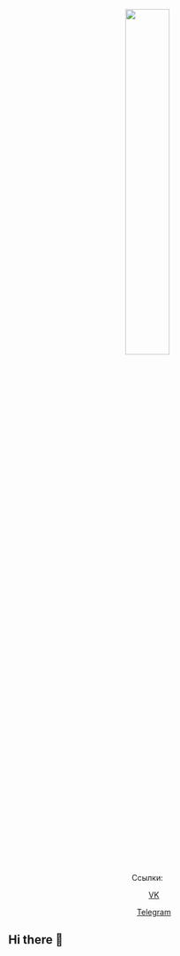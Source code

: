 <div id="header" align="center">
<img src="https://sun9-55.userapi.com/s/v1/ig2/U0g2m1kR9ykgYnKsbNPNCNaMQf8esEjyWP_mmvHZtToJaEnv0bW8yVS_zC3OoNEETFVkPNe8E5RXgPjO97o5ElXu.jpg?quality=95&crop=6,52,1702,1702&as=32x32,48x48,72x72,108x108,160x160,240x240,360x360,480x480,540x540,640x640,720x720,1080x1080,1280x1280,1440x1440&ava=1&u=zG3MjJtOk5jMEZjclAuQ8RvKZIgZhclb18c9Q0o-2A4&cs=200x200" width="40%"/>
  <div id="ссылки">
   
      
  </div>
  <div>
    Ссылки:
    <ul><a href="https://vk.com/id466046471">VK</a></ul>
    <ul><a href="https://vk.com/id466046471">Telegram</a></ul>
  </div>
</div>    
      
## Hi there 👋

<!--
**ElizavetaBA-wed/ElizavetaBA-wed** is a ✨ _special_ ✨ repository because its `README.md` (this file) appears on your GitHub profile.

Here are some ideas to get you started:

- 🔭 I’m currently working on ...
- 🌱 I’m currently learning ...
- 👯 I’m looking to collaborate on ...
- 🤔 I’m looking for help with ...
- 💬 Ask me about ...
- 📫 How to reach me: ...
- 😄 Pronouns: ...
- ⚡ Fun fact: ...
-->
